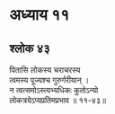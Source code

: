 # अध्याय ११

## श्लोक ४३

पितासि लोकस्य चराचरस्य<br>त्वमस्य पूज्यश्च गुरुर्गरीयान् ।<br>न त्वत्समोऽस्त्यभ्यधिकः कुतोऽन्यो<br>लोकत्रयेऽप्यप्रतिमप्रभाव ॥ ११-४३॥<br><br>

